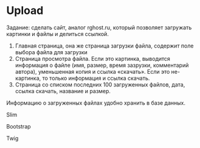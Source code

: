 # Upload

Задание: сделать сайт, аналог rghost.ru, который позволяет загружать картинки и файлы и делиться ссылкой.


1. Главная страница, она же страница загрузки файла, содержит поле выбора файла для загрузки
2. Страница просмотра файла. Если это картинка, выводится информация о файле (имя, размер, время зазрузки, комментарий автора), уменьшенная копия и ссылка «скачать». Если это не-картинка, то только информация и ссылка скачать.
3. Страница со списком последних 100 загруженных файлов, дата, ссылка скачать, название и размер.

Информацию о загруженных файлах удобно хранить в базе данных.

Slim

Bootstrap

Twig
